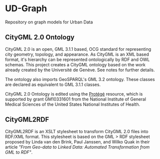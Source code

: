 # UD-Graph
Repository on graph models for Urban Data

## CityGML 2.0 Ontology
CityGML 2.0 is an open, GML 3.1.1 based, OCG standard for representing city geometry, topology, and appearance. As CityGML is an XML based format, it's hierarchy can be represented ontologically by RDF and OWL schemas. This project creates a CityGML ontology based on the work already created by the Université de Genève. See notes for further details.

The ontology also imports GeoSPARQL's GML 3.2 ontology. These classes are declared as equivalent to GML 3.1.1 classes.

CityGML 2.0 Ontology is edited using the [Protégé](https://protege.stanford.edu/) resource, which is supported by grant GM10331601 from the National Institute of General Medical Sciences of the United States National Institutes of Health.

## CityGML2RDF
CityGML2RDF is an XSLT stylesheet to transform CityGML 2.0 files into RDF/XML format. This stylesheet is based on the GML > RDF stylesheet proposed by Linda van den Brink, Paul Janssen, and Wilko Quak in their article _"From Geo-data to Linked Data: Automated Transformation from GML to RDF"_. 